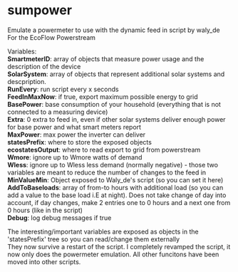 # sumpower
Emulate a powermeter to use with the dynamic feed in script by waly_de   
For the EcoFlow Powerstream   

Variables:  
**SmartmeterID**: array of objects that measure power usage and the description of the device  
**SolarSystem**: array of objects that represent additional solar systems and descpription.   
**RunEvery**: run script every x seconds  
**FeedInMaxNow**: if true, export maximum possible energy to grid  
**BasePower**: base consumption of your household (everything that is not connected to a measuring device)  
**Extra**: 0 extra to feed in, even if other solar systems deliver enough power for base power and what smart meters report  
**MaxPower**: max power the inverter can deliver  
**statesPrefix**: where to store the exposed objects  
**ecostatesOutput**: where to read export to grid from powerstream   
**Wmore**: ignore up to Wmore watts of demand  
**Wless**: ignore up to Wless less demand (normally negative) - those two variables are meant to reduce the number of changes to the feed in  
**MinValueMin**: Object exposed to Waly_de's script (so you can set it here)  
**AddToBaseloads**: array of from-to hours with additional load (so you can add a value to the base load i.E at night). Does not take change of day into   account, if day changes, make 2 entries one to 0 hours and a next one from 0 hours (like in the script)  
**Debug**: log debug messages if true  
  
The interesting/important variables are exposed as objects in the 'statesPrefix' tree so you can read/change them externally  
They now survive a restart of the script. 
I completely revamped the script, it now only does the powermeter emulation. All other funcitons have been moved into other scripts. 
